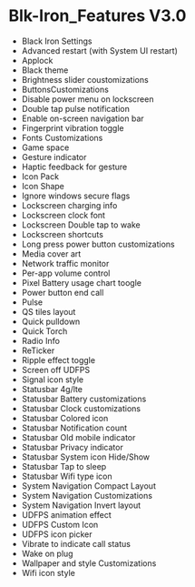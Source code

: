 # Blk-Iron_Features V3.0

- Black Iron Settings
- Advanced restart (with System UI restart)
- Applock
- Black theme
- Brightness slider coustomizations
- ButtonsCustomizations
- Disable power menu on lockscreen
- Double tap pulse notification
- Enable on-screen navigation bar
- Fingerprint vibration toggle
- Fonts Customizations
- Game space
- Gesture indicator
- Haptic feedback for gesture
- Icon Pack
- Icon Shape
- Ignore windows secure flags
- Lockscreen charging info
- Lockscreen clock font
- Lockscreen Double tap to wake
- Lockscreen shortcuts
- Long press power button customizations
- Media cover art
- Network traffic monitor
- Per-app volume control
- Pixel Battery usage chart toogle
- Power button end call
- Pulse
- QS tiles layout
- Quick pulldown
- Quick Torch
- Radio Info
- ReTicker
- Ripple effect toggle
- Screen off UDFPS
- Signal icon style
- Statusbar 4g/lte
- Statusbar Battery customizations
- Statusbar Clock customizations
- Statusbar Colored icon
- Statusbar Notification count
- Statusbar Old mobile indicator
- Statusbar Privacy indicator
- Statusbar System icon Hide/Show
- Statusbar Tap to sleep
- Statusbar Wifi type icon
- System Navigation Compact Layout
- System Navigation Customizations
- System Navigation Invert layout
- UDFPS animation effect
- UDFPS Custom Icon
- UDFPS icon picker
- Vibrate to indicate call status
- Wake on plug
- Wallpaper and style Customizations
- Wifi icon style
